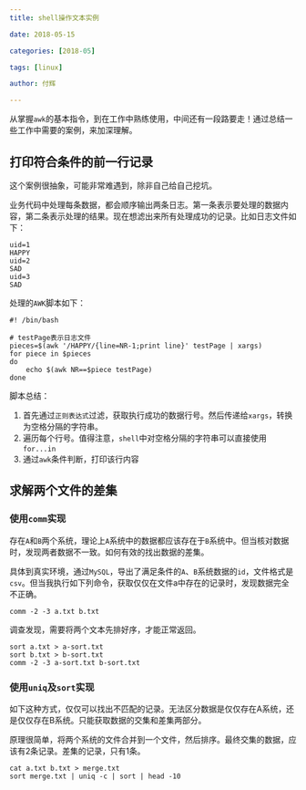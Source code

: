 ```yaml
---
title: shell操作文本实例

date: 2018-05-15

categories: [2018-05]

tags: [linux]

author: 付辉

---
```


从掌握`awk`的基本指令，到在工作中熟练使用，中间还有一段路要走！通过总结一些工作中需要的案例，来加深理解。

## 打印符合条件的前一行记录

这个案例很抽象，可能非常难遇到，除非自己给自己挖坑。

业务代码中处理每条数据，都会顺序输出两条日志。第一条表示要处理的数据内容，第二条表示处理的结果。现在想滤出来所有处理成功的记录。比如日志文件如下：
```
uid=1
HAPPY
uid=2
SAD
uid=3
SAD
```

处理的`AWK`脚本如下：
```
#! /bin/bash

# testPage表示日志文件
pieces=$(awk '/HAPPY/{line=NR-1;print line}' testPage | xargs) 
for piece in $pieces
do
    echo $(awk NR==$piece testPage)
done
```

脚本总结：

1. 首先通过`正则表达式`过滤，获取执行成功的数据行号。然后传递给`xargs`，转换为空格分隔的字符串。
2. 遍历每个行号。值得注意，`shell`中对空格分隔的字符串可以直接使用`for...in`
3. 通过`awk`条件判断，打印该行内容

## 求解两个文件的差集

### 使用`comm`实现

存在`A`和`B`两个系统，理论上`A`系统中的数据都应该存在于`B`系统中。但当核对数据时，发现两者数据不一致。如何有效的找出数据的差集。

具体到真实环境，通过`MySQL`，导出了满足条件的`A`、`B`系统数据的`id`，文件格式是`csv`。但当我执行如下列命令，获取仅仅在文件a中存在的记录时，发现数据完全不正确。

```shell
comm -2 -3 a.txt b.txt
```

调查发现，需要将两个文本先排好序，才能正常返回。
```
sort a.txt > a-sort.txt
sort b.txt > b-sort.txt
comm -2 -3 a-sort.txt b-sort.txt
```

### 使用`uniq`及`sort`实现

如下这种方式，仅仅可以找出不匹配的记录。无法区分数据是仅仅存在A系统，还是仅仅存在B系统。只能获取数据的交集和差集两部分。

原理很简单，将两个系统的文件合并到一个文件，然后排序。最终交集的数据，应该有2条记录。差集的记录，只有1条。

```
cat a.txt b.txt > merge.txt
sort merge.txt | uniq -c | sort | head -10
```



